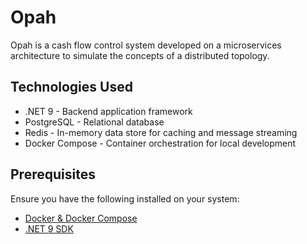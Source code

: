 # Opah

Opah is a cash flow control system developed on a microservices architecture to simulate the concepts of a distributed topology.


## Technologies Used
- .NET 9 - Backend application framework
- PostgreSQL - Relational database
- Redis - In-memory data store for caching and message streaming
- Docker Compose - Container orchestration for local development

## Prerequisites

Ensure you have the following installed on your system:
- [Docker & Docker Compose](https://docs.docker.com/)
- [.NET 9 SDK](https://dotnet.microsoft.com/en-us/download/dotnet/9.0)